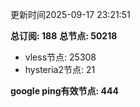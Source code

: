更新时间2025-09-17 23:21:51

**总订阅: 188**
**总节点: 50218**
- vless节点: 25308
- hysteria2节点: 21

**google ping有效节点: 444**
